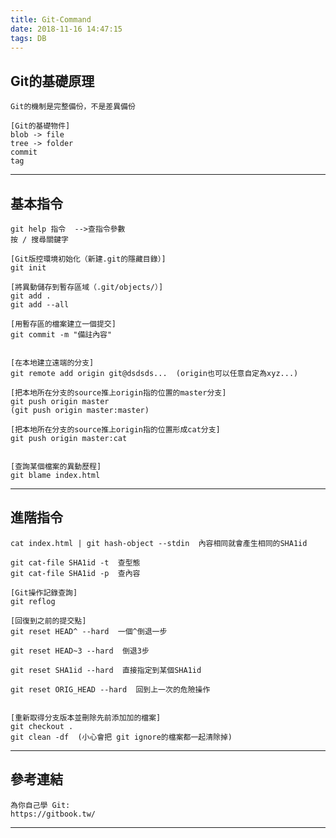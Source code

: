 ```yaml
---
title: Git-Command
date: 2018-11-16 14:47:15
tags: DB
---
```



Git的基礎原理
---
	Git的機制是完整備份，不是差異備份

	[Git的基礎物件]
	blob -> file
	tree -> folder
	commit
	tag

---


基本指令
---
	git help 指令  -->查指令參數
	按 / 搜尋關鍵字

	[Git版控環境初始化（新建.git的隱藏目錄）]
	git init
	
	[將異動儲存到暫存區域（.git/objects/）]
	git add .
	git add --all
	
	[用暫存區的檔案建立一個提交]
	git commit -m "備註內容"


	[在本地建立遠端的分支]
	git remote add origin git@dsdsds...  (origin也可以任意自定為xyz...)

	[把本地所在分支的source推上origin指的位置的master分支]
	git push origin master
	(git push origin master:master)

	[把本地所在分支的source推上origin指的位置形成cat分支]
	git push origin master:cat
	

	[查詢某個檔案的異動歷程]
	git blame index.html

	
---


進階指令
---
	cat index.html | git hash-object --stdin  內容相同就會產生相同的SHA1id

	git cat-file SHA1id -t  查型態
	git cat-file SHA1id -p  查內容

	[Git操作記錄查詢]
	git reflog

	[回復到之前的提交點]
	git reset HEAD^ --hard  一個^倒退一步

	git reset HEAD~3 --hard  倒退3步

	git reset SHA1id --hard  直接指定到某個SHA1id

	git reset ORIG_HEAD --hard  回到上一次的危險操作


	[重新取得分支版本並刪除先前添加加的檔案]
	git checkout .
	git clean -df  (小心會把 git ignore的檔案都一起清除掉)
	

	
---


參考連結
---
	為你自己學 Git:
	https://gitbook.tw/

---

